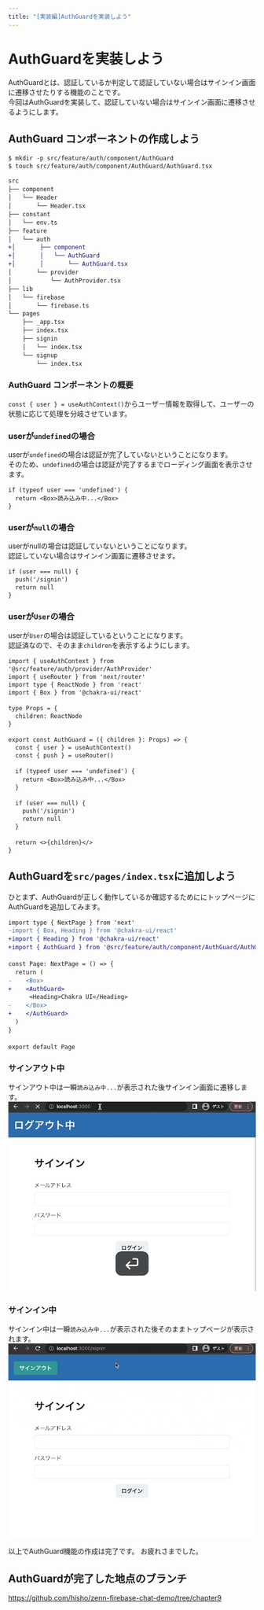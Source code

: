 ```yaml
---
title: "[実装編]AuthGuardを実装しよう"
---
```


# AuthGuardを実装しよう
AuthGuardとは、認証しているか判定して認証していない場合はサインイン画面に遷移させたりする機能のことです。   
今回はAuthGuardを実装して、認証していない場合はサインイン画面に遷移させるようにします。


## AuthGuard コンポーネントの作成しよう

```shell:ターミナル
$ mkdir -p src/feature/auth/component/AuthGuard
$ touch src/feature/auth/component/AuthGuard/AuthGuard.tsx
```

```diff shell:ディレクトリ
src
├── component
│   └── Header
│       └── Header.tsx
├── constant
│   └── env.ts
├── feature
│   └── auth
+│       ├── component
+│       │   └── AuthGuard
+│       │       └── AuthGuard.tsx
│       └── provider
│           └── AuthProvider.tsx
├── lib
│   └── firebase
│       └── firebase.ts
└── pages
    ├── _app.tsx
    ├── index.tsx
    ├── signin
    │   └── index.tsx
    └── signup
        └── index.tsx
```

### AuthGuard コンポーネントの概要
`const { user } = useAuthContext()`からユーザー情報を取得して、ユーザーの状態に応じて処理を分岐させています。

### userが`undefined`の場合
userが`undefined`の場合は認証が完了していないということになります。   
そのため、`undefined`の場合は認証が完了するまでローディング画面を表示させます。

```tsx
if (typeof user === 'undefined') {
  return <Box>読み込み中...</Box>
}
```

### userが`null`の場合
userがnullの場合は認証していないということになります。    
認証していない場合はサインイン画面に遷移させます。

```tsx
if (user === null) {
  push('/signin')
  return null
}
```

### userが`User`の場合
userが`User`の場合は認証しているということになります。   
認証済なので、そのまま`children`を表示するようにします。

```tsx:src/feature/auth/component/AuthGuard/AuthGuard.tsx
import { useAuthContext } from '@src/feature/auth/provider/AuthProvider'
import { useRouter } from 'next/router'
import type { ReactNode } from 'react'
import { Box } from '@chakra-ui/react'

type Props = {
  children: ReactNode
}

export const AuthGuard = ({ children }: Props) => {
  const { user } = useAuthContext()
  const { push } = useRouter()

  if (typeof user === 'undefined') {
    return <Box>読み込み中...</Box>
  }

  if (user === null) {
    push('/signin')
    return null
  }

  return <>{children}</>
}
```

## AuthGuardを`src/pages/index.tsx`に追加しよう
ひとまず、AuthGuardが正しく動作しているか確認するためににトップページにAuthGuardを追加してみます。

```diff tsx:src/pages/index.tsx
import type { NextPage } from 'next'
-import { Box, Heading } from '@chakra-ui/react'
+import { Heading } from '@chakra-ui/react'
+import { AuthGuard } from '@src/feature/auth/component/AuthGuard/AuthGuard'

const Page: NextPage = () => {
  return (
-    <Box>
+    <AuthGuard>
      <Heading>Chakra UI</Heading>
-    </Box>
+    </AuthGuard>
  )
}

export default Page
```

### サインアウト中
サインアウト中は一瞬`読み込み中...`が表示された後サインイン画面に遷移します。
![](/images/firebase-chat-book/chapter9-01.gif)


### サインイン中
サインイン中は一瞬`読み込み中...`が表示された後そのままトップページが表示されます。
![](/images/firebase-chat-book/chapter9-02.gif)

以上でAuthGuard機能の作成は完了です。
お疲れさまでした。

## AuthGuardが完了した地点のブランチ
https://github.com/hisho/zenn-firebase-chat-demo/tree/chapter9